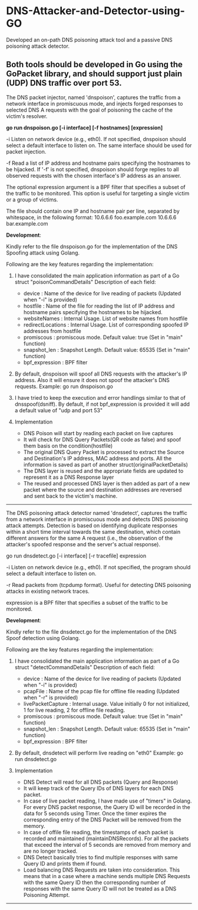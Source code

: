 # DNS-Attacker-and-Detector-using-GO
Developed an on-path DNS poisoning attack tool and a passive DNS poisoning attack detector.

Both tools should be developed
in Go using the GoPacket library, and should support just plain (UDP) DNS
traffic over port 53.
-----------------------------------------------------------------------------------------------------------------------------------
The DNS packet injector, named 'dnspoison', captures the traffic from a network interface in promiscuous mode, and injects forged
responses to selected DNS A requests with the goal of poisoning the cache of the victim's resolver.

**go run dnspoison.go [-i interface] [-f hostnames] [expression]**

-i  Listen on network device <interface> (e.g., eth0). If not specified,
    dnspoison should select a default interface to listen on. The same
    interface should be used for packet injection.

-f  Read a list of IP address and hostname pairs specifying the hostnames to
    be hijacked. If '-f' is not specified, dnspoison should forge replies to
    all observed requests with the chosen interface's IP address as an answer.

The optional expression argument is a BPF filter that specifies a subset of
the traffic to be monitored. This option is useful for targeting a single
victim or a group of victims.

The <hostnames> file should contain one IP and hostname pair per line,
separated by whitespace, in the following format:
10.6.6.6      foo.example.com
10.6.6.6      bar.example.com
  
**Development**:
  
Kindly refer to the file dnspoison.go for the implementation of the DNS Spoofing attack using Golang.

Following are the key features regarding the implementation:

1. I have consolidated the main application information as part of a Go struct "poisonCommandDetails"
    Description of each field:
     - device : Name of the device for live reading of packets (Updated when "-i" is provided)
     - hostfile : Name of the file for reading the list of IP address and hostname pairs specifying the hostnames to
    be hijacked. 
     - websiteNames : Internal Usage. List of website names from hostfile 
     - redirectLocations : Internal Usage. List of corresponding spoofed IP addresses from hostfile
     - promiscous : promiscous mode. Default value: true (Set in "main" function)
     - snapshot_len : Snapshot Length. Default value: 65535 (Set in "main" function)
     - bpf_expression : BPF filter


2. By default, dnspoison will spoof all DNS requests with the attacker's IP address. Also it will ensure
    it does not spoof the attacker's DNS requests.
    Example: go run dnspoison.go

3. I have tried to keep the execution and error handlings similar to that of dnsspoof(dsniff).
    By default, if not bpf_expression is provided it will add a default value of "udp and port 53"

4. Implementation
    - DNS Poison will start by reading each packet on live captures
    - It will check for DNS Query Packets(QR code as false) and spoof them basis on the condition(hostfile)
    - The original DNS Query Packet is processed to extract the Source and Destination's IP address, 
        MAC address and ports. All the information is saved as part of another struct(originalPacketDetails)
    - The DNS layer is reused and the appropriate fields are updated to represent it as a DNS Response layer
    - The reused and processed DNS layer is then added as part of a new packet where the source and 
        destination addresses are reversed and sent back to the victim's machine. 


-------------------------------------------------------------------------------------------------------------------------------------
The DNS poisoning attack detector named 'dnsdetect',
captures the traffic from a network interface in promiscuous mode and detects
DNS poisoning attack attempts. Detection is based on
identifying duplicate responses within a short time interval towards the same
destination, which contain different answers for the same A request (i.e., the
observation of the attacker's spoofed response and the server's actual
response).

go run dnsdetect.go [-i interface] [-r tracefile] expression

-i  Listen on network device <interface> (e.g., eth0). If not specified,
    the program should select a default interface to listen on.

-r  Read packets from <tracefile> (tcpdump format). Useful for detecting
    DNS poisoning attacks in existing network traces.

expression is a BPF filter that specifies a subset of the traffic to be
monitored.
  
  
**Development**:
  
Kindly refer to the file dnsdetect.go for the implementation of the DNS Spoof detection using Golang.

Following are the key features regarding the implementation:

1. I have consolidated the main application information as part of a Go struct "detectCommandDetails"
    Description of each field:
     - device : Name of the device for live reading of packets (Updated when "-i" is provided)
     - pcapFile : Name of the pcap file for offline file reading (Updated when "-r" is provided)
     - livePacketCapture : Internal usage. Value initially 0 for not initialized, 1 for live reading,
                            2 for offline file reading. 
     - promiscous : promiscous mode. Default value: true (Set in "main" function)
     - snapshot_len : Snapshot Length. Default value: 65535 (Set in "main" function)
     - bpf_expression : BPF filter


2. By default, dnsdetect will perform live reading on "eth0"
    Example: go run dnsdetect.go

3. Implementation
    - DNS Detect will read for all DNS packets (Query and Response)
    - It will keep track of the Query IDs of DNS layers for each DNS packet.
    - In case of live packet reading, I have made use of "timers" in Golang. 
      For every DNS packet response, the Query ID will be recorded in the data for 5 seconds using Timer.
      Once the timer expires the corresponding entry of the DNS Packet will be removed from the memory.
    - In case of offile file reading, the timestamps of each packet is recorded and maintained 
      (maintainDNSRecords). For all the packets that exceed the interval of 5 seconds are removed from 
      memory and are no longer tracked.
    - DNS Detect basically tries to find multiple responses with same Query ID and prints them if found.
    - Load balancing DNS Requests are taken into consideration. This means that in a case where a 
      machine sends multiple DNS Requests with the same Query ID then the corresponding number of responses
      with the same Query ID will not be treated as a DNS Poisoning Attempt. 

---------------------------------------------------------------------------------------------------------------------------------------
  
